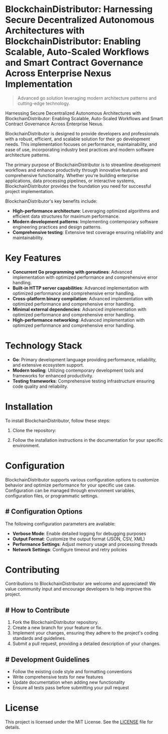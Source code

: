 <!-- fallback_BlockchainDistributor_20251021160735_50248 -->

# BlockchainDistributor: Harnessing Secure Decentralized Autonomous Architectures with BlockchainDistributor: Enabling Scalable, Auto-Scaled Workflows and Smart Contract Governance Across Enterprise Nexus Implementation
> Advanced go solution leveraging modern architecture patterns and cutting-edge technology.

Harnessing Secure Decentralized Autonomous Architectures with BlockchainDistributor: Enabling Scalable, Auto-Scaled Workflows and Smart Contract Governance Across Enterprise Nexus.

BlockchainDistributor is designed to provide developers and professionals with a robust, efficient, and scalable solution for their go development needs. This implementation focuses on performance, maintainability, and ease of use, incorporating industry best practices and modern software architecture patterns.

The primary purpose of BlockchainDistributor is to streamline development workflows and enhance productivity through innovative features and comprehensive functionality. Whether you're building enterprise applications, data processing pipelines, or interactive systems, BlockchainDistributor provides the foundation you need for successful project implementation.

BlockchainDistributor's key benefits include:

* **High-performance architecture**: Leveraging optimized algorithms and efficient data structures for maximum performance.
* **Modern development patterns**: Implementing contemporary software engineering practices and design patterns.
* **Comprehensive testing**: Extensive test coverage ensuring reliability and maintainability.

# Key Features

* **Concurrent Go programming with goroutines**: Advanced implementation with optimized performance and comprehensive error handling.
* **Built-in HTTP server capabilities**: Advanced implementation with optimized performance and comprehensive error handling.
* **Cross-platform binary compilation**: Advanced implementation with optimized performance and comprehensive error handling.
* **Minimal external dependencies**: Advanced implementation with optimized performance and comprehensive error handling.
* **High-performance networking**: Advanced implementation with optimized performance and comprehensive error handling.

# Technology Stack

* **Go**: Primary development language providing performance, reliability, and extensive ecosystem support.
* **Modern tooling**: Utilizing contemporary development tools and frameworks for enhanced productivity.
* **Testing frameworks**: Comprehensive testing infrastructure ensuring code quality and reliability.

# Installation

To install BlockchainDistributor, follow these steps:

1. Clone the repository:


2. Follow the installation instructions in the documentation for your specific environment.

# Configuration

BlockchainDistributor supports various configuration options to customize behavior and optimize performance for your specific use case. Configuration can be managed through environment variables, configuration files, or programmatic settings.

## # Configuration Options

The following configuration parameters are available:

* **Verbose Mode**: Enable detailed logging for debugging purposes
* **Output Format**: Customize the output format (JSON, CSV, XML)
* **Performance Settings**: Adjust memory usage and processing threads
* **Network Settings**: Configure timeout and retry policies

# Contributing

Contributions to BlockchainDistributor are welcome and appreciated! We value community input and encourage developers to help improve this project.

## # How to Contribute

1. Fork the BlockchainDistributor repository.
2. Create a new branch for your feature or fix.
3. Implement your changes, ensuring they adhere to the project's coding standards and guidelines.
4. Submit a pull request, providing a detailed description of your changes.

## # Development Guidelines

* Follow the existing code style and formatting conventions
* Write comprehensive tests for new features
* Update documentation when adding new functionality
* Ensure all tests pass before submitting your pull request

# License

This project is licensed under the MIT License. See the [LICENSE](https://github.com/Hantan1080/BlockchainDistributor/blob/main/LICENSE) file for details.
